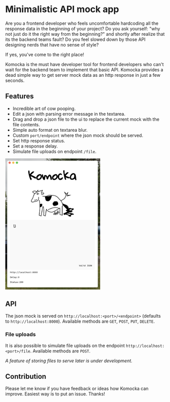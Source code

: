 # Minimalistic API mock app

Are you a frontend developer who feels uncomfortable hardcoding all the response data in the beginning of your project? Do you ask yourself: "why not just do it the right way from the beginning?" and shortly after realize that its the backend teams fault? Do you feel slowed down by those API designing nerds that have no sense of style?

If yes, you've come to the right place!

Komocka is the must have developer tool for frontend developers who can't wait for the backend team to implement that basic API. Komocka provides a dead simple way to get server mock data as an http response in just a few seconds.

## Features
- Incredible art of cow pooping.
- Edit a json with parsing error message in the textarea.
- Drag and drop a json file to the ui to replace the current mock with the file contents.
- Simple auto format on textarea blur.
- Custom `port/endpoint` where the json mock should be served.
- Set http response status.
- Set a response delay.
- Simulate file uploads on endpoint `/file`.

<img src="image.png" alt="" width="300" />

## API
The json mock is served on `http://localhost:<port>/<endpoint>` (defaults to `http://localhost:8000`). Available methods are `GET`, `POST`, `PUT`, `DELETE`.

### File uploads
It is also possible to simulate file uploads on the endpoint `http://localhost:<port>/file`. Available methods are `POST`.

*A feature of storing files to serve later is under development.*

## Contribution
Please let me know if you have feedback or ideas how Komocka can improve. Easiest way is to put an issue. Thanks!
